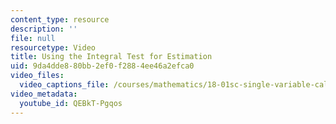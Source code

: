 ```yaml
---
content_type: resource
description: ''
file: null
resourcetype: Video
title: Using the Integral Test for Estimation
uid: 9da4dde8-80bb-2ef0-f288-4ee46a2efca0
video_files:
  video_captions_file: /courses/mathematics/18-01sc-single-variable-calculus-fall-2010/unit-5-exploring-the-infinite/part-b-taylor-series/session-95-series-comparison/using-the-integral-test-for-estimation/QEBkT-Pgqos.vtt
video_metadata:
  youtube_id: QEBkT-Pgqos
---
```

